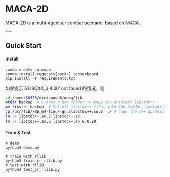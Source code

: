 # MACA-2D

MACA-2D is a multi-agent air combat secnario, based on [MACA](https://github.com/CETC-TFAI/MaCA).

<img src="https://simsimi.oss-cn-beijing.aliyuncs.com/test.gif" alt="test" style="zoom:50%;" />

## Quick Start

#### Install

```shell
conda create -n maca
conda install requests[socks] tensorboard
pip install -r requirements.txt
```
如果提示`GLIBCXX_3.4.30’ not found 的情况，则
```sh
cd /home/$USER/miniconda3/maca/lib
mkdir backup  # Create a new folder to keep the original libstdc++
mv libstd* backup  # Put all libstdc++ files into the folder, including soft links
cp /usr/lib/x86_64-linux-gnu/libstdc++.so.6  ./ # Copy the c++ dynamic link library of the system here
ln -s libstdc++.so.6 libstdc++.so
ln -s libstdc++.so.6 libstdc++.so.6.0.29
```

#### Train & Test

```shell
# demo
python3 demo.py

# train with rllib
python3 train_cr_rllib.py
# test with rllib
python3 test_cr_rllib.py
```

